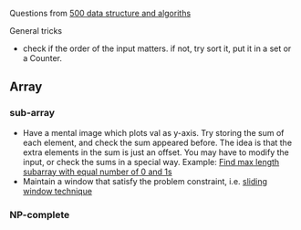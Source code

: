 Questions from [500 data structure and algoriths](https://techiedelight.quora.com/500-Data-Structures-and-Algorithms-interview-questions-and-their-solutions)

General tricks
* check if the order of the input matters. if not, try sort it, put it in a set or a Counter.

## Array
### sub-array
* Have a mental image which plots val as y-axis. Try storing the sum of each element, and check the sum appeared before. The idea is that the extra elements in the sum is just an offset. You may have to modify the input, or check the sums in a special way. Example: [Find max length subarray with equal number of 0 and 1s](https://www.techiedelight.com/find-maximum-length-sub-array-equal-number-0s-1s/)
* Maintain a window that satisfy the problem constraint, i.e. [sliding window technique](https://www.techiedelight.com/sliding-window-problems/) 

### NP-complete
